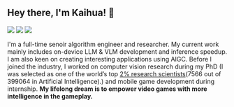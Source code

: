 ## Hey there, I'm Kaihua! 👋

[![](https://img.shields.io/badge/Homepage-blue?&style=flat-square&logo=googlechrome&logoColor=white)](https://kaihuatang.github.io/)
[![](https://img.shields.io/badge/Google%20Scholar-%234285F4.svg?&style=flat-square&logo=google-scholar&logoColor=white)](https://scholar.google.com.hk/citations?user=WuO1sSkAAAAJ&hl=en)
[![](https://img.shields.io/github/stars/yaoyao-liu?style=flat-square&logo=github&label=Github%20Stars&labelColor=gray&color=gray)](https://github.com/KaihuaTang)

I'm a full-time senoir algorithm engineer and researcher. My current work mainly includes on-device LLM & VLM development and inference speedup. I am also keen on creating interesting applications using AIGC. Before I joined the industry, I worked on computer vision research during my PhD (I was selected as one of the world’s top [2% research scientists](https://topresearcherslist.com/Home/Search?AuthFull=tang%2C+kaihua)(7566 out of 399064 in Artificial Intelligence).) and mobile game development during internship. **My lifelong dream is to empower video games with more intelligence in the gameplay.**



